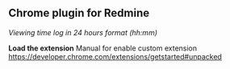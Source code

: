 ## Chrome plugin for Redmine ##
*Viewing time log in 24 hours format (hh:mm)*

**Load the extension**
Manual for enable custom extension
https://developer.chrome.com/extensions/getstarted#unpacked
